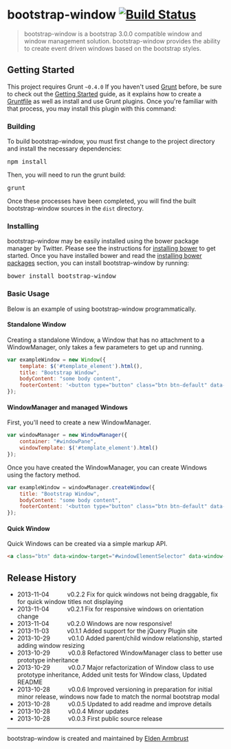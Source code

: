 # bootstrap-window [![Build Status](https://secure.travis-ci.org/earmbrust/bootstrap-window.png?branch=master)](http://travis-ci.org/earmbrust/bootstrap-window)

> bootstrap-window is a bootstrap 3.0.0 compatible window and window management solution.  bootstrap-window provides the ability to create event driven windows based on the bootstrap styles.



## Getting Started
This project requires Grunt `~0.4.0`
If you haven't used [Grunt](http://gruntjs.com/) before, be sure to check out the [Getting Started](http://gruntjs.com/getting-started) guide, as it explains how to create a [Gruntfile](http://gruntjs.com/sample-gruntfile) as well as install and use Grunt plugins. Once you're familiar with that process, you may install this plugin with this command:

### Building
To build bootstrap-window, you must first change to the project directory and install the necessary dependencies:
<pre>npm install</pre>

Then, you will need to run the grunt build:
<pre>grunt</pre>

Once these processes have been completed, you will find the built bootstrap-window sources in the `dist` directory.

### Installing
bootstrap-window may be easily installed using the bower package manager by Twitter.
Please see the instructions for [installing bower](http://bower.io/#installing-bower) to get started.
Once you have installed bower and read the [installing bower packages](http://bower.io/#installing-packages-and-dependencies) section, you can install bootstrap-window by running:
<pre>
bower install bootstrap-window
</pre>

### Basic Usage
Below is an example of using bootstrap-window programmatically.

#### Standalone Window
Creating a standalone Window, a Window that has no attachment to a WindowManager, only takes a few parameters to get up and running.
```javascript
var exampleWindow = new Window({
    template: $('#template_element').html(),
    title: "Bootstrap Window",
    bodyContent: "some body content",
    footerContent: '<button type="button" class="btn btn-default" data-dismiss="window">Close</button><button type="button" class="btn btn-primary">Submit</button>'
});
```
#### WindowManager and managed Windows
First, you'll need to create a new WindowManager.
```javascript
var windowManager = new WindowManager({
    container: "#windowPane",
    windowTemplate: $('#template_element').html()
});
```

Once you have created the WindowManager, you can create Windows using the factory method.
```javascript
var exampleWindow = windowManager.createWindow({
    title: "Bootstrap Window",
    bodyContent: "some body content",
    footerContent: '<button type="button" class="btn btn-default" data-dismiss="window">Close</button><button type="button" class="btn btn-primary">Submit</button>'
});
```


#### Quick Window
Quick Windows can be created via a simple markup API.

```html
<a class="btn" data-window-target="#windowElementSelector" data-window-title="Window Title" data-window-handle=".handleSelector" data-title-handle=".titleSelector">
```
## Release History
 * 2013-11-04   v0.2.2  Fix for quick windows not being draggable, fix for quick window titles not displaying
 * 2013-11-04   v0.2.1  Fix for responsive windows on orientation change
 * 2013-11-04   v0.2.0  Windows are now responsive!
 * 2013-11-03   v0.1.1  Added support for the jQuery Plugin site
 * 2013-10-29   v0.1.0  Added parent/child window relationship, started adding window resizing
 * 2013-10-29   v0.0.8  Refactored WindowManager class to better use prototype inheritance
 * 2013-10-29   v0.0.7  Major refactorization of Window class to use prototype inheritance, Added unit tests for Window class, Updated README
 * 2013-10-28   v0.0.6  Improved versioning in preparation for initial minor release, windows now fade to match the normal bootstrap modal
 * 2013-10-28   v0.0.5  Updated to add readme and improve details
 * 2013-10-28   v0.0.4  Minor updates
 * 2013-10-28   v0.0.3  First public source release


---

bootstrap-window is created and maintained by [Elden Armbrust](http://www.linkedin.com/in/eldenarmbrust)
